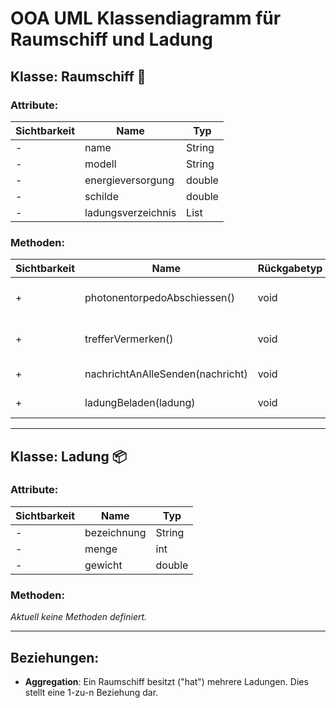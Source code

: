 # OOA UML Klassendiagramm für Raumschiff und Ladung

## Klasse: Raumschiff 🚀

### Attribute:
| Sichtbarkeit | Name                 | Typ             |
|--------------|----------------------|-----------------|
| -            | name                 | String          |
| -            | modell               | String          |
| -            | energieversorgung    | double          |
| -            | schilde              | double          |
| -            | ladungsverzeichnis   | List<Ladung>    |

### Methoden:
| Sichtbarkeit | Name                               | Rückgabetyp | Parameter                   | Beschreibung                                             |
|--------------|------------------------------------|-------------|-----------------------------|----------------------------------------------------------|
| +            | photonentorpedoAbschiessen()       | void        | -                           | Feuert Photonentorpedos ab                               |
| +            | trefferVermerken()                 | void        | -                           | Vermerkt Treffer auf das Raumschiff                      |
| +            | nachrichtAnAlleSenden(nachricht)   | void        | nachricht: String           | Sendet Nachricht an alle                                 |
| +            | ladungBeladen(ladung)              | void        | ladung: Ladung              | Belädt Raumschiff mit einer Ladung                       |

---

## Klasse: Ladung 📦

### Attribute:
| Sichtbarkeit | Name                | Typ             |
|--------------|---------------------|-----------------|
| -            | bezeichnung         | String          |
| -            | menge               | int             |
| -            | gewicht             | double          |

### Methoden:
*Aktuell keine Methoden definiert.*

---

## Beziehungen:
- **Aggregation**: Ein Raumschiff besitzt ("hat") mehrere Ladungen. Dies stellt eine 1-zu-n Beziehung dar.
